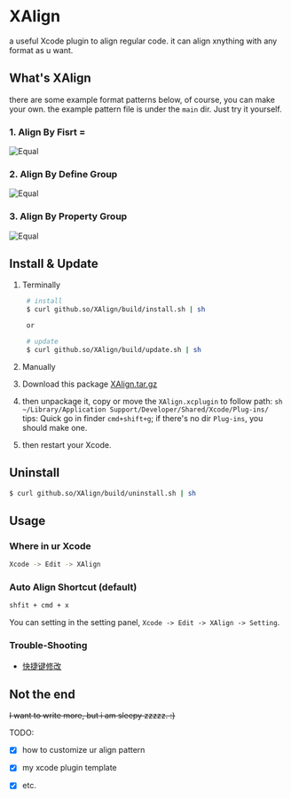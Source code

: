 XAlign
======

a useful Xcode plugin to align regular code. it can align xnything with any format as u want.

## What's XAlign

there are some example format patterns below, of course, you can make your own. the example pattern file is under the `main` dir. Just try it yourself.

### 1. Align By Fisrt =
![Equal](http://github.so/XAlign/images/equal.gif)

### 2. Align By Define Group
![Equal](http://github.so/XAlign/images/define.gif)

### 3. Align By Property Group
![Equal](http://github.so/XAlign/images/property.gif)

## Install & Update

1. Terminally

   ```sh
    # install
    $ curl github.so/XAlign/build/install.sh | sh

    or

    # update
    $ curl github.so/XAlign/build/update.sh | sh
   ```

2. Manually

  1. Download this package [XAlign.tar.gz](http://github.so/XAlign/build/XAlign.tar.gz)
  2. then unpackage it, copy or move the `XAlign.xcplugin` to follow path:
    ```sh
    ~/Library/Application Support/Developer/Shared/Xcode/Plug-ins/
    ```
    tips: Quick go in finder `cmd+shift+g`; if there's no dir `Plug-ins`, you should make one.

  3. then restart your Xcode.

## Uninstall
```sh
$ curl github.so/XAlign/build/uninstall.sh | sh
```

## Usage
### Where in ur Xcode
```sh
Xcode -> Edit -> XAlign 
```

### Auto Align Shortcut (default)
```sh
shfit + cmd + x
```
You can setting in the setting panel, `Xcode -> Edit -> XAlign -> Setting`.


### Trouble-Shooting
  
  * [快捷键修改](https://github.com/qfish/XAlign/wiki/Trouble-Shooting#shortcut-conflicts)
   
  
## Not the end

~~I want to write more, but i am sleepy zzzzz. :)~~

TODO:

- [x] how to customize ur align pattern
- [x] my xcode plugin template
- [x] etc.

